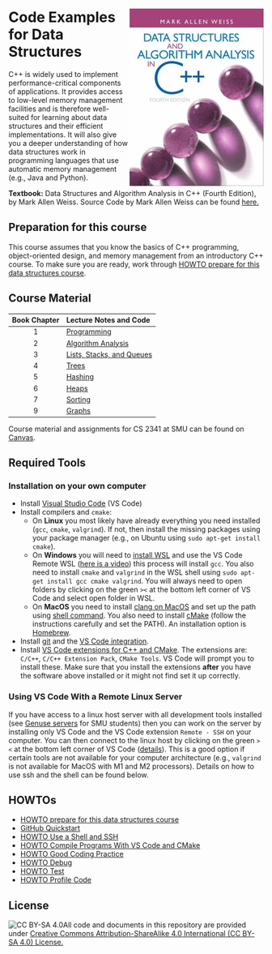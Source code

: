 # <img src="images/DS_Weiss_Book.jpg" align="right"> Code Examples for Data Structures

C++ is widely used to implement performance-critical components of
applications. It provides access to low-level memory management facilities
and is therefore
well-suited for learning about data structures and their
efficient implementations. It will also give you a deeper understanding of how
data structures work in programming languages that use automatic memory
management (e.g., Java and Python).


**Textbook:** Data Structures and Algorithm Analysis in C++ (Fourth Edition), by Mark Allen Weiss.
Source Code by Mark Allen Weiss can be found [here.](https://users.cs.fiu.edu/~weiss/dsaa_c++4/code/)

## Preparation for this course 

This course assumes that you know the basics of C++ programming, object-oriented design, and memory management from
an introductory C++ course. To make sure you are ready, work through [HOWTO prepare for this data structures course](HOWTO_prepare_for_data_structures.md).

## Course Material

| Book Chapter | Lecture Notes and Code                            |
| :----------: | :------------------------------------------------ |
|      1       | [Programming](Chapter1_Programming)               |
|      2       | [Algorithm Analysis](Chapter2_Algorithm_Analysis) |
|      3       | [Lists, Stacks, and Queues](Chapter3_Lists_etc)   |
|      4       | [Trees](Chapter4_Trees)                           |
|      5       | [Hashing](Chapter5_Hashing)                       |
|      6       | [Heaps](Chapter6_Heaps)                           |
|      7       | [Sorting](Chapter7_Sorting)                       |
|      9       | [Graphs](Chapter9_Graphs)                         |

Course material and assignments for CS 2341 at SMU can be found on [Canvas](https://www.smu.edu/OIT/Services/Canvas/).

## Required Tools

### Installation on your own computer
* Install [Visual Studio Code](https://code.visualstudio.com/) (VS Code)
* Install compilers and `cmake`:
    - On **Linux** you most likely have already everything you need installed (`gcc`, `cmake`, `valgrind`). If not, 
      then install the missing packages using your package manager (e.g., on Ubuntu using `sudo apt-get install cmake`). 
    - On **Windows** you will need to [install WSL](https://code.visualstudio.com/docs/cpp/config-wsl) and use the VS Code Remote WSL ([here is a video](https://www.youtube.com/watch?v=NY5izJWXi0U)) this process will install `gcc`. You also need to install `cmake` and `valgrind` in the WSL shell using `sudo apt-get install gcc cmake valgrind`. You will always need to open folders by clicking on the green `><` at the bottom left corner of VS Code and select open folder in WSL.
    - On **MacOS** you need to install [clang on MacOS](https://code.visualstudio.com/docs/cpp/config-clang-mac) and 
      set up the path using [shell command](https://code.visualstudio.com/docs/setup/mac). You also need to install [cMake](https://cmake.org/install/) (follow the instructions carefully and set the PATH). 
      An installation option is [Homebrew](https://brew.sh/).
* Install [git](https://git-scm.com/) and the [VS Code integration](https://code.visualstudio.com/docs/editor/versioncontrol).
* Install [VS Code extensions for C++ and CMake](https://code.visualstudio.com/docs/languages/cpp). 
  The extensions are: `C/C++`, `C/C++ Extension Pack`, `CMake Tools`. VS Code will prompt you to install these. Make sure that you install the extensions **after** you have the software above installed or it might not find set it up correctly. 


### Using VS Code With a Remote Linux Server
If you have access to a linux host server with all development tools installed (see [Genuse servers](https://www.smu.edu/OIT/Services/genuse) for SMU students) then you can work on the server by installing only VS Code and the VS Code extension `Remote - SSH` on your computer. You can then connect to the linux host by clicking on the green `><` at the bottom left corner of VS Code ([details](https://code.visualstudio.com/docs/remote/ssh)). 
This is a good option if certain tools
are not available for your computer architecture (e.g., `valgrind` is not available for MacOS with M1 and M2 processors).
Details on how to use ssh and the shell can be found below.


## HOWTOs
* [HOWTO prepare for this data structures course](HOWTO_prepare_for_data_structures.md)
* [GitHub Quickstart](https://docs.github.com/en/get-started/quickstart)
* [HOWTO Use a Shell and SSH](HOWTO_shell_and_ssh.md)
* [HOWTO Compile Programs With VS Code and CMake](HOWTO_compile_programs_with_CMake.md)
* [HOWTO Good Coding Practice](HOWTO_good_coding_practice.md)
* [HOWTO Debug](HOWTO_debug.md)
* [HOWTO Test](HOWTO_test.md)
* [HOWTO Profile Code](HOWTO_profile_code.md)


## License

<img src="https://licensebuttons.net/l/by-sa/3.0/88x31.png" alt="CC BY-SA 4.0" align="left">

All code and documents in this repository are provided under [Creative Commons Attribution-ShareAlike 4.0 International (CC BY-SA 4.0) License.](https://creativecommons.org/licenses/by-sa/4.0/)
